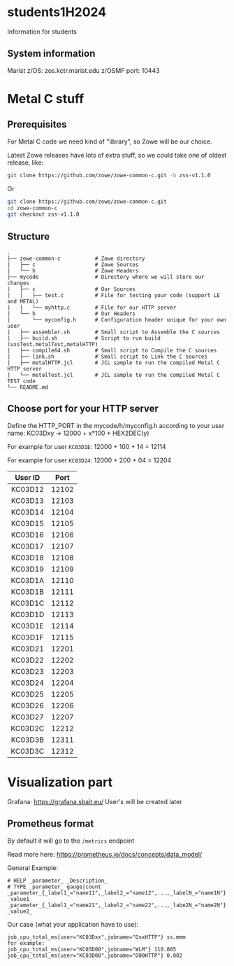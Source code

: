 # students1H2024
Information for students

## System information

Marist z/OS: zos.kctr.marist.edu
z/OSMF port: 10443

# Metal C stuff

## Prerequisites

For Metal C code we need kind of "library", so Zowe will be our choice.

Latest Zowe releases have lots of extra stuff, so we could take one of oldest release, like:
```bash
git clone https://github.com/zowe/zowe-common-c.git -b zss-v1.1.0
```
Or 
```bash
git clone https://github.com/zowe/zowe-common-c.git
cd zowe-common-c
git checkout zss-v1.1.0
```

## Structure

```
.
├── zowe-common-c           # Zowe directory
|   ├── c                   # Zowe Sources
|   └── h                   # Zowe Headers
├── mycode                  # Directory where we will store our changes
|   ├── c                   # Our Sources
|   |   ├── test.c          # File for testing your code (support LE and METAL)
|   |   └── myhttp.c        # File for our HTTP server
|   └── h                   # Our Headers
|       └── myconfig.h      # Configuration header unique for your own user
|   ├── assembler.sh        # Small script to Assemble the C sources
|   ├── build.sh            # Script to run build (ussTest,metalTest,metalHTTP)
|   ├── compile64.sh        # Small script to Compile the C sources
|   ├── link.sh             # Small script to Link the C sources
|   ├── metalHTTP.jcl       # JCL sample to run the compiled Metal C HTTP server
|   └── metalTest.jcl       # JCL sample to run the compiled Metal C TEST code
└── README.md
```

## Choose port for your HTTP server

Define the HTTP_PORT in the mycode/h/myconfig.h according to your user name:
KC03Dxy -> 12000 + x*100 + HEX2DEC(y)

For example for user `KC03D1E`: 12000 + 100 + 14 = 12114

For example for user `KC03D24`: 12000 + 200 + 04 = 12204

| User ID | Port  |
| :---:   | :---: |
| KC03D12 | 12102 |
| KC03D13 | 12103 |
| KC03D14 | 12104 |
| KC03D15 | 12105 |
| KC03D16 | 12106 |
| KC03D17 | 12107 |
| KC03D18 | 12108 |
| KC03D19 | 12109 |
| KC03D1A | 12110 |
| KC03D1B | 12111 |
| KC03D1C | 12112 |
| KC03D1D | 12113 |
| KC03D1E | 12114 |
| KC03D1F | 12115 |
| KC03D21 | 12201 |
| KC03D22 | 12202 |
| KC03D23 | 12203 |
| KC03D24 | 12204 |
| KC03D25 | 12205 |
| KC03D26 | 12206 |
| KC03D27 | 12207 |
| KC03D2C | 12212 |
| KC03D3B | 12311 |
| KC03D3C | 12312 |

# Visualization part

Grafana: https://grafana.sbait.eu/
User's will be created later

## Prometheus format

By default it will go to the `/metrics` endpoint

Read more here: https://prometheus.io/docs/concepts/data_model/

General Example:
```
# HELP _parameter_ _Description_
# TYPE _parameter_ gauge|count
_parameter_{_label1_="name11",_label2_="name12",...,_labelN_="name1N"} _value1_
_parameter_{_label1_="name21",_label2_="name22",...,_labe2N_="name2N"} _value2_
```

Our case (what your application have to use):
```
job_cpu_total_ms{user="KC03Dxx",jobname="DxxHTTP"} ss.mmm
for example:
job_cpu_total_ms{user="KC03D00",jobname="WLM"} 110.005
job_cpu_total_ms{user="KC03D00",jobname="D00HTTP"} 0.002
```

